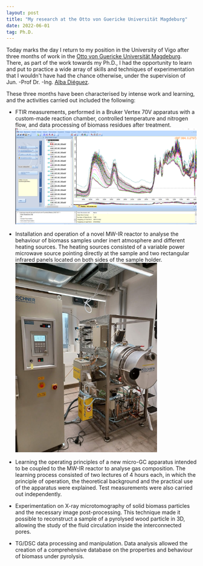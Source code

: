```yaml
---
layout: post
title: "My research at the Otto von Guericke Universität Magdeburg"
date: 2022-06-01
tag: Ph.D.
---
```


Today marks the day I return to my position in the University of Vigo after three months of work in the [Otto von Guericke Universität Magdeburg](https://www.ovgu.de/en/). There, as part of the work towards my Ph.D., I had the opportunity to learn and put to practice a wide array of skills and techniques of experimentation that I wouldn't have had the chance otherwise, under the supervision of Jun. -Prof Dr. -Ing. [Alba Diéguez](https://scholar.google.com/citations?hl=es&user=0RnIV90AAAAJ).

These three months have been characterised by intense work and learning, and the activities carried out included the following:

- FTIR measurements, performed in a Bruker Vertex 70V apparatus with a custom-made reaction chamber, controlled temperature and nitrogen flow, and data processing of biomass residues after treatment. <img src="/images/posts/spectra.png" alt="FTIR spectra acquired"/>

- Installation and operation of a novel MW-IR reactor to analyse the behaviour of biomass samples under inert atmosphere and different heating sources. The heating sources consisted of a variable power microwave source pointing directly at the sample and two rectangular infrared panels located on both sides of the sample holder.  <img src="/images/posts/MW.png" alt="MW Reactor"/>

- Learning the operating principles of a new micro-GC apparatus intended to be coupled to the MW-IR reactor to analyse gas composition. The learning process consisted of two lectures of 4 hours each, in which the principle of operation, the theoretical background and the practical use of the apparatus were explained. Test measurements were also carried out independently.

- Experimentation on X-ray microtomography of solid biomass particles and the necessary image post-processing. This technique made it possible to reconstruct a sample of a pyrolysed wood particle in 3D, allowing the study of the fluid circulation inside the interconnected pores.

- TG/DSC data processing and manipulation. Data analysis allowed the creation of a comprehensive database on the properties and behaviour of biomass under pyrolysis.
